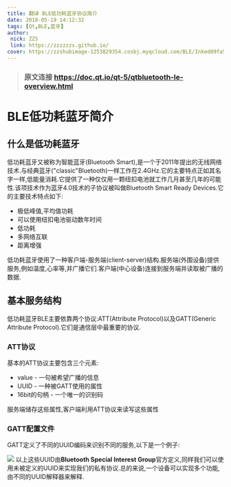 ```yaml
---
title: 翻译 BLE低功耗蓝牙协议简介
date: 2018-05-19 14:12:32
tags: [Qt,BLE,蓝牙]
author: 
 nick: ZZS
 link: https://zzzzzzs.github.io/
cover: https://zzshubimage-1253829354.cosbj.myqcloud.com/BLE/Inked09fa513d269759ee5be897d8b9fb43166d22df6d_LI.jpg
---
```


> ### 原文连接 https://doc.qt.io/qt-5/qtbluetooth-le-overview.html

# BLE低功耗蓝牙简介
## 什么是低功耗蓝牙
低功耗蓝牙又被称为智能蓝牙(Bluetooth Smart),是一个于2011年提出的无线网络技术.与经典蓝牙("classic"Bluetooth)一样工作在2.4GHz.它的主要特点正如其名字一样,低能量消耗.它提供了一种仅仅用一颗纽扣电池就工作几月甚至几年的可能性.该项技术作为蓝牙4.0技术的子协议被叫做Bluetooth Smart Ready Devices.它的主要技术特点如下:
* 极低峰值,平均值功耗
* 可以使用纽扣电池驱动数年时间
* 低功耗
* 多网络互联
* 距离增强

低功耗蓝牙使用了一种客户端-服务端(client-server)结构.服务端(外围设备)提供服务,例如温度,心率等,并广播它们.客户端(中心设备)连接到服务端并读取被广播的数据.

## 基本服务结构
低功耗蓝牙BLE主要依靠两个协议:ATT(Attribute Protocol)以及GATT(Generic Attribute Protocol).它们是通信层中最重要的协议.

### ATT协议
基本的ATT协议主要包含三个元素:
* value - 一句被希望广播的信息
* UUID - 一种被GATT使用的属性
* 16bit的句柄 - 一个唯一的识别码

服务端储存这些属性,客户端利用ATT协议来读写这些属性

### GATT配置文件

GATT定义了不同的UUID编码来识别不同的服务,以下是一个例子:

![](https://zzshubimage-1253829354.file.myqcloud.com/BLE/%E8%8D%89%E5%9B%BE.png)
以上这些UUID由**Bluetooth Special Interest Group**官方定义,同样我们可以使用未被定义的UUID来实现我们的私有协议.总的来说,一个设备可以实现多个功能,由不同的UUID解释器来解释.
